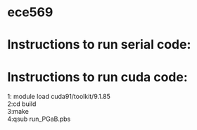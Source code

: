 # ece569

# Instructions to run serial code:



# Instructions to run cuda code:
1: module load cuda91/toolkit/9.1.85   
2:cd build  
3:make  
4:qsub run_PGaB.pbs  
